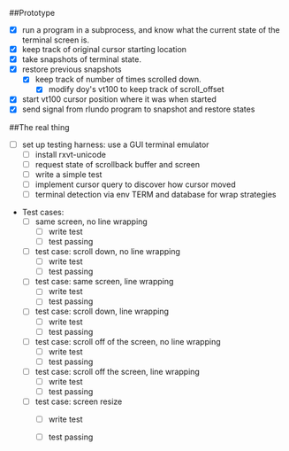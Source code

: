 
##Prototype

- [x] run a program in a subprocess, and know what the current state of the terminal screen is.
- [x] keep track of original cursor starting location
- [x] take snapshots of terminal state.
- [x] restore previous snapshots
  - [x] keep track of number of times scrolled down.
    - [x] modify doy's vt100 to keep track of scroll_offset
- [x] start vt100 cursor position where it was when started
- [x] send signal from rlundo program to snapshot and restore states

##The real thing

- [ ] set up testing harness: use a GUI terminal emulator 
  - [ ] install rxvt-unicode
  - [ ] request state of scrollback buffer and screen
  - [ ] write a simple test
  - [ ] implement cursor query to discover how cursor moved
  - [ ] terminal detection via env TERM and database for wrap strategies

- Test cases:
  - [ ] same screen, no line wrapping
    - [ ] write test
    - [ ] test passing
  - [ ] test case: scroll down, no line wrapping
    - [ ] write test
    - [ ] test passing
  - [ ] test case: same screen, line wrapping
    - [ ] write test
    - [ ] test passing
  - [ ] test case: scroll down, line wrapping
    - [ ] write test
    - [ ] test passing
  - [ ] test case: scroll off of the screen, no line wrapping
    - [ ] write test
    - [ ] test passing
  - [ ] test case: scroll off the screen, line wrapping
    - [ ] write test
    - [ ] test passing
  - [ ] test case: screen resize
    - [ ] write test
    - [ ] test passing


